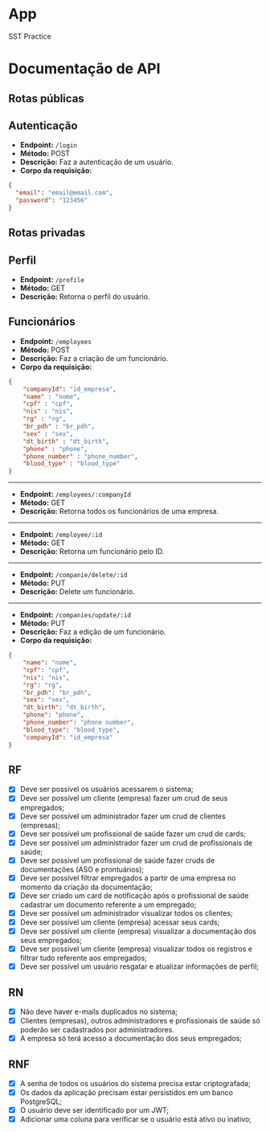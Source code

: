 # App

SST Practice

# Documentação de API

## Rotas públicas

## Autenticação
- **Endpoint:** `/login`
- **Método:** POST
- **Descrição:** Faz a autenticação de um usuário.
- **Corpo da requisição:**
```json
{
  "email": "email@email.com",
  "password": "123456"
}
```

## Rotas privadas

## Perfil
- **Endpoint:** `/profile`
- **Método:** GET
- **Descrição:** Retorna o perfil do usuário.

## Funcionários
- **Endpoint:** `/employees`
- **Método:** POST
- **Descrição:** Faz a criação de um funcionário.
- **Corpo da requisição:**
```json
{
    "companyId": "id_empresa",
    "name" : "nome",
    "cpf" : "cpf",
    "nis" : "nis",
    "rg" : "rg",
    "br_pdh" : "br_pdh",
    "sex" : "sex",
    "dt_birth" : "dt_birth",
    "phone" : "phone",
    "phone_number" : "phone_number",
    "blood_type" : "blood_type"
}
```

---

- **Endpoint:** `/employees/:companyId`
- **Método:** GET
- **Descrição:** Retorna todos os funcionários de uma empresa.

---

- **Endpoint:** `/employee/:id`
- **Método:** GET
- **Descrição:** Retorna um funcionário pelo ID.

---

- **Endpoint:** `/companie/delete/:id`
- **Método:** PUT
- **Descrição:** Delete um funcionário.

---

- **Endpoint:** `/companies/update/:id`
- **Método:** PUT
- **Descrição:** Faz a edição de um funcionário.
- **Corpo da requisição:**
```json
{
    "name": "nome",
    "cpf": "cpf",
    "nis": "nis",
    "rg": "rg",
    "br_pdh": "br_pdh",
    "sex": "sex",
    "dt_birth": "dt_birth",
    "phone": "phone",
    "phone_number": "phone number",
    "blood_type": "blood_type",
    "companyId": "id_empresa"
}
```

## RF

- [x] Deve ser possível os usuários acessarem o sistema;
- [x] Deve ser possível um cliente (empresa) fazer um crud de seus empregados;
- [x] Deve ser possível um administrador fazer um crud de clientes (empresas);
- [x] Deve ser possível um profissional de saúde fazer um crud de cards;
- [x] Deve ser possível um administrador fazer um crud de profissionais de saúde;
- [x] Deve ser possível um profissional de saúde fazer cruds de documentações (ASO e prontuários);
- [x] Deve ser possível filtrar empregados a partir de uma empresa no momento da criação da documentação;
- [x] Deve ser criado um card de notificação após o profissional de saúde cadastrar um documento referente a um empregado;
- [x] Deve ser possível um administrador visualizar todos os clientes;
- [x] Deve ser possível um cliente (empresa) acessar seus cards;
- [x] Deve ser possível um cliente (empresa) visualizar a documentação dos seus empregados;
- [x] Deve ser possível um cliente (empresa) visualizar todos os registros e filtrar tudo referente aos empregados;
- [x] Deve ser possível um usuário resgatar e atualizar informações de perfil;

## RN

- [x] Não deve haver e-mails duplicados no sistema;
- [x] Clientes (empresas), outros administradores e profissionais de saúde só poderão ser cadastrados por administradores.
- [x] A empresa só terá acesso a documentação dos seus empregados;

## RNF

- [x] A senha de todos os usuários do sistema precisa estar criptografada;
- [x] Os dados da aplicação precisam estar persistidos em um banco PostgreSQL;
- [x] O usuário deve ser identificado por um JWT;
- [x] Adicionar uma coluna para verificar se o usuário está ativo ou inativo;
